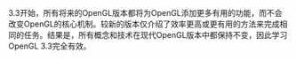 

3.3开始，所有将来的OpenGL版本都将为OpenGL添加更多有用的功能，而不会改变OpenGL的核心机制。较新的版本仅介绍了效率更高或更有用的方法来完成相同的任务。结果是，所有概念和技术在现代OpenGL版本中都保持不变，因此学习OpenGL 3.3完全有效。


